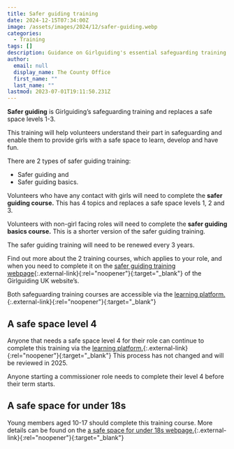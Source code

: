 ```yaml
---
title: Safer guiding training
date: 2024-12-15T07:34:00Z
image: /assets/images/2024/12/safer-guiding.webp
categories:
  - Training
tags: []
description: Guidance on Girlguiding's essential safeguarding training for volunteers.
author:
  email: null
  display_name: The County Office
  first_name: ""
  last_name: ""
lastmod: 2023-07-01T19:11:50.231Z
---
```

**Safer guiding** is Girlguiding’s safeguarding training and replaces a safe space levels 1-3.  

This training will help volunteers understand their part in safeguarding and enable them to provide girls with a safe space to learn, develop and have fun.

There are 2 types of safer guiding training:

- Safer guiding and  
- Safer guiding basics.

Volunteers who have any contact with girls will need to complete the **safer guiding course.** This has 4 topics and replaces a safe space levels 1, 2 and 3.  

Volunteers with non-girl facing roles will need to complete the **safer guiding basics course.** This is a shorter version of the safer guiding training.

The safer guiding training will need to be renewed every 3 years.

Find out more about the 2 training courses, which applies to your role, and when you need to complete it on the [safer guiding training webpage](https://www.girlguiding.org.uk/information-for-volunteers/learning-and-development/safer-guiding/){:.external-link}{:rel="noopener"}{:target="_blank"} of the Girlguiding UK website’s.

Both safeguarding training courses are accessible via the [learning platform.](https://learning.girlguiding.org.uk/login/index.php){:.external-link}{:rel="noopener"}{:target="_blank"}

## A safe space level 4

Anyone that needs a safe space level 4 for their role can continue to complete this training via the [learning platform.](https://learning.girlguiding.org.uk/login/index.php){:.external-link}{:rel="noopener"}{:target="_blank"} This process has not changed and will be reviewed in 2025.

Anyone starting a commissioner role needs to complete their level 4 before their term starts.

## A safe space for under 18s

Young members aged 10-17 should complete this training course. More details can be found on the [a safe space for under 18s webpage.](https://www.girlguiding.org.uk/information-for-volunteers/learning-and-development/safer-guiding/a-safe-space-for-under-18s/){:.external-link}{:rel="noopener"}{:target="_blank"}
